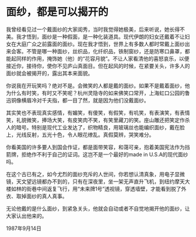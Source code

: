 # 面纱，都是可以揭开的

我曾经看见过一个戴面纱的大家闺秀，当时我觉得她极美，后来听说，她长得不美。我才悟到，面纱是一种假面，是一种化装道具。现代伊朗的妇女还戴着不让妇女在大庭广众之前露面的面纱。现在我才悟到，世界上有多数人都时常戴上面纱出来会客。不管是哪一种面纱，丝织品，化纤织品，铁制窗纱，还是防寒口鼻罩，都能起同样的作用，掩饰她（他）的“花容月貌”。不让人家看清他的喜怒哀乐，以便接近你，接待你，使你不见庐山真面目。但在起风的时候，在紧要关头，许多人的面纱就会被揭开的，露出其本来面貌。

你说我在开玩笑吗？绝对不是。会微笑的人都是戴的面纱。如果不是戴着面纱，他为什么有时笑，有时又不笑呢？杭州灵隐寺的如来佛笑口常开，上海虹口公园的鲁迅铜像横眉冷对千夫指，都一目了然，就是因为他们没戴面纱。

其实笑也不表现真实感情，有媚笑，有傻笑，有假笑，有叽笑，有表演笑，有表情笑，礼貌微笑，捧场大笑，有皮笑肉不笑，有笑里藏刀的笑。座山雕还把笑定作杀人的暗号。特别是现代工业发达了，织物精良，用玻璃丝也能编织面纱，戴在脸上，光线反射，五光十色，令人眼花缭乱。真假莫辨，哭笑难分。

你看美国的许多要人到国会作证，都是面带笑容，和蔼可亲，抱着美国宪法作为挡箭牌，拒绝作不利于自己的证词。这岂不是一个最好的made in U.S.A的现代面纱吗。

在这个古已有之，如今尤烈的面纱充斥的人世间，你若想认清真象，用电子显微镜，天文望远镜都办不到的，只有在深夜里，坐一架无声直升飞机，到纽约摩天大楼如林的街巷中间返复飞行，用“未来牌1号”透视镜，穿透墙壁，才能看到脱了外衣、取掉面纱的真人真事。

无论他戴的是什么面纱，到紧急关头，他就会自动或者不自觉地揭开他的面纱，让大家认出他来的。

1987年9月14日

